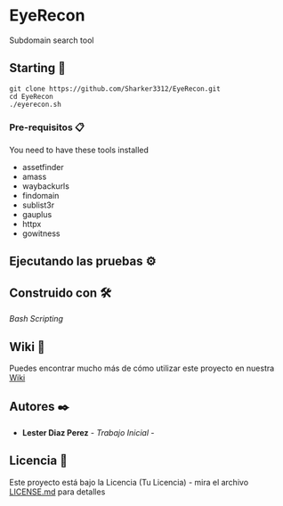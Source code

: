 # EyeRecon

Subdomain search tool

## Starting 🚀

```
git clone https://github.com/Sharker3312/EyeRecon.git
cd EyeRecon
./eyerecon.sh 
```

### Pre-requisitos 📋

You need to have these tools installed
* assetfinder 
* amass 
* waybackurls 
* findomain 
* sublist3r 
* gauplus 
* httpx 
* gowitness

## Ejecutando las pruebas ⚙️


## Construido con 🛠️

_Bash Scripting_

## Wiki 📖

Puedes encontrar mucho más de cómo utilizar este proyecto en nuestra [Wiki](https://github.com/tu/proyecto/wiki)


## Autores ✒️

* **Lester Diaz Perez** - *Trabajo Inicial* - 


## Licencia 📄

Este proyecto está bajo la Licencia (Tu Licencia) - mira el archivo [LICENSE.md](LICENSE.md) para detalles



